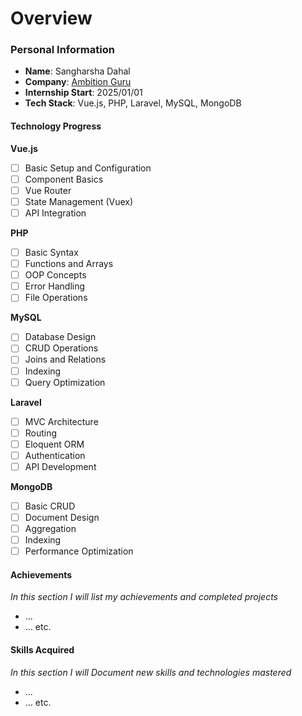 # Overview

### Personal Information

- **Name**: Sangharsha Dahal
- **Company**: [Ambition Guru](https://ambition.guru)
- **Internship Start**: 2025/01/01
- **Tech Stack**: Vue.js, PHP, Laravel, MySQL, MongoDB

#### Technology Progress

**Vue.js**

- [ ] Basic Setup and Configuration
- [ ] Component Basics
- [ ] Vue Router
- [ ] State Management (Vuex)
- [ ] API Integration

**PHP**

- [ ] Basic Syntax
- [ ] Functions and Arrays
- [ ] OOP Concepts
- [ ] Error Handling
- [ ] File Operations

**MySQL**

- [ ] Database Design
- [ ] CRUD Operations
- [ ] Joins and Relations
- [ ] Indexing
- [ ] Query Optimization

**Laravel**

- [ ] MVC Architecture
- [ ] Routing
- [ ] Eloquent ORM
- [ ] Authentication
- [ ] API Development

**MongoDB**

- [ ] Basic CRUD
- [ ] Document Design
- [ ] Aggregation
- [ ] Indexing
- [ ] Performance Optimization

#### Achievements

*In this section I will list my achievements and completed projects*

- ...
- ... etc.

#### Skills Acquired

*In this section I will Document new skills and technologies mastered*

- ...
- ... etc.
